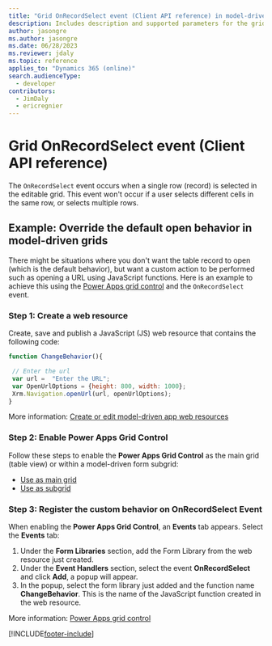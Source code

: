 ```yaml
---
title: "Grid OnRecordSelect event (Client API reference) in model-driven apps| MicrosoftDocs"
description: Includes description and supported parameters for the grid OnRecordSelect event.
author: jasongre
ms.author: jasongre
ms.date: 06/28/2023
ms.reviewer: jdaly
ms.topic: reference
applies_to: "Dynamics 365 (online)"
search.audienceType: 
  - developer
contributors:
  - JimDaly
  - ericregnier
---
```

# Grid OnRecordSelect event (Client API reference)

The `OnRecordSelect` event occurs when a single row (record) is selected in the editable grid. This event won't occur if a user selects different cells in the same row, or selects multiple rows.

## Example: Override the default open behavior in model-driven grids

There might be situations where you don't want the table record to open (which is the default behavior), but want a custom action to be performed such as opening a URL using JavaScript functions. Here is an example to achieve this using the [Power Apps grid control](../../../../../maker/model-driven-apps/the-power-apps-grid-control.md) and the `OnRecordSelect` event.

### Step 1: Create a web resource

Create, save and publish  a JavaScript (JS) web resource that contains the following code:

   ```JavaScript
   function ChangeBehavior(){

    // Enter the url
    var url =  "Enter the URL";
    var OpenUrlOptions = {height: 800, width: 1000};
    Xrm.Navigation.openUrl(url, openUrlOptions);
   }
   ```

More information: [Create or edit model-driven app web resources ](../../../../../maker/model-driven-apps/create-edit-web-resources.md)

### Step 2: Enable Power Apps Grid Control

Follow these steps to enable the **Power Apps Grid Control** as the main grid (table view) or within a model-driven form subgrid:

- [Use as main grid](../../../../../maker/model-driven-apps/the-power-apps-grid-control.md#add-the-power-apps-grid-control-to-views-for-an-entity)
- [Use as subgrid](../../../../../maker/model-driven-apps/the-power-apps-grid-control.md#add-the-power-apps-grid-control-to-a-subgrid)

### Step 3: Register the custom behavior on OnRecordSelect Event

When enabling the **Power Apps Grid Control**, an **Events** tab appears. Select the **Events** tab:

1. Under the **Form Libraries** section, add the Form Library from the web resource just created.
1. Under the **Event Handlers** section, select the event **OnRecordSelect** and click **Add**, a popup will appear.
1. In the popup, select the form library just added and the function name **ChangeBehavior**. This is the name of the JavaScript function created in the web resource.


More information: [Power Apps grid control](../../../../../maker/model-driven-apps/the-power-apps-grid-control.md)



[!INCLUDE[footer-include](../../../../../includes/footer-banner.md)]
